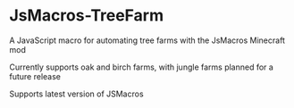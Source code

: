 # JsMacros-TreeFarm
A JavaScript macro for automating tree farms with the JsMacros Minecraft mod

Currently supports oak and birch farms, with jungle farms planned for a future release

Supports latest version of JSMacros